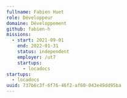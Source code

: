 ```yaml
---
fullname: Fabien Huet
role: Développeur
domaine: Développement
github: fabien-h
missions:
  - start: 2021-09-01
    end: 2022-01-31
    status: independent
    employer: /ut7
    startups:
      - locadocs
startups:
  - locadocs
uuid: 737b6c3f-6f76-46f2-af60-043e49dd95ba
---
```

